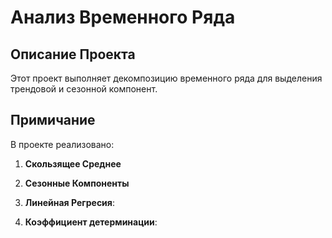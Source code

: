 # Анализ Временного Ряда

## Описание Проекта

Этот проект выполняет декомпозицию временного ряда для выделения трендовой и сезонной компонент.

## Примичание  
В проекте реализовано:

1. **Скользящее Среднее**  

2. **Сезонные Компоненты**  
   
3. **Линейная Регресия**:
  
4. **Коэффициент детерминации**:
   


